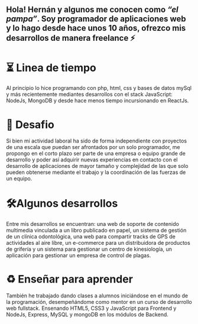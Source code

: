 ## Hola! Hernán y algunos me conocen como *“el pampa”*. Soy programador de aplicaciones web y lo hago desde hace unos 10 años, ofrezco mis desarrollos de manera freelance ⚡

# ⏳ Linea de tiempo
 Al principio lo hice programando con php, html, css y bases de datos mySql y más recientemente mediantes desarrollos con el stack JavaScript: NodeJs, MongoDB y desde hace menos tiempo incursionando en ReactJs.

# 🚀 Desafio

Si bien mi actividad laboral ha sido de forma independiente con proyectos de una escala que puedan ser afrontados por un solo programador, me propongo en el corto plazo ser parte de una empresa o equipo grande de desarrollo y poder así adquirir nuevas experiencias en contacto con el desarrollo de aplicaciones de mayor tamaño y complejidad de las que solo pueden obtenerse mediante el trabajo y la coordinación de las fuerzas de un equipo.

# 🛠️Algunos desarrollos

Entre mis desarrollos se encuentran: una web de soporte de contenido multimedia vinculada a un libro publicado en papel, un sistema de gestión de un clínica odontológica, una web para compartir tracks de GPS de actividades al aire libre, un e-commerce para un distribuidora de productos de grifería y un sistema para gestionar un centro de kinesiología, un aplicación para gestionar un empresa de control de plagas.

# ♻️ Enseñar para aprender 

También he trabajado dando clases a alumnos iniciándose en el mundo de la programación, desempeñándome como mentor en un curso de desarrollo web fullstack.  Ensenando HTML5,  CSS3 y JavaScript para Frontend y NodeJs, Express, MySQL y mongoDB en los módulos de Backend.

